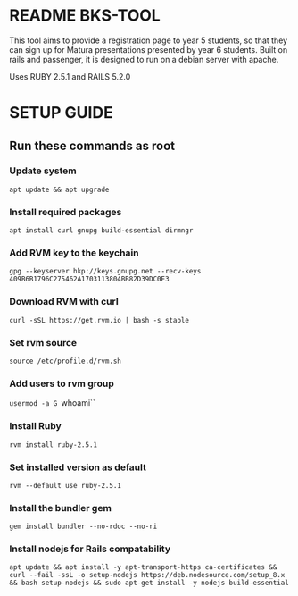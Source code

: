 # README BKS-TOOL

This tool aims to provide a registration page to year 5 students, so that they
can sign up for Matura presentations presented by year 6 students. Built on
rails and passenger, it is designed to run on a debian server with apache.

Uses RUBY 2.5.1 and RAILS 5.2.0

# SETUP GUIDE
## Run these commands as root
### Update system
`apt update && apt upgrade`
### Install required packages
`apt install curl gnupg build-essential dirmngr`
### Add RVM key to the keychain
`gpg --keyserver hkp://keys.gnupg.net --recv-keys 409B6B1796C275462A1703113804BB82D39DC0E3`
### Download RVM with curl
`curl -sSL https://get.rvm.io | bash -s stable`
### Set rvm source
`source /etc/profile.d/rvm.sh`
### Add users to rvm group
`usermod -a G `whoami``
### Install Ruby
`rvm install ruby-2.5.1`
### Set installed version as default
`rvm --default use ruby-2.5.1`
### Install the bundler gem
`gem install bundler --no-rdoc --no-ri`
### Install nodejs for Rails compatability
`apt update && apt install -y apt-transport-https ca-certificates && curl --fail -ssL -o setup-nodejs https://deb.nodesource.com/setup_8.x && bash setup-nodejs && sudo apt-get install -y nodejs build-essential`
